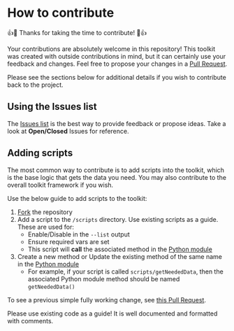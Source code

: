 # How to contribute

:+1::tada: Thanks for taking the time to contribute! :tada::+1:

Your contributions are absolutely welcome in this repository! This toolkit was created with outside contributions in mind, but it can certainly use your feedback and changes. Feel free to propose your changes in a [Pull Request](https://help.github.com/articles/about-pull-requests/).

Please see the sections below for additional details if you wish to contribute back to the project.

## Using the Issues list

The [Issues list](https://github.com/colossus9/github-admin-toolkit/issues) is the best way to provide feedback or propose ideas. Take a look at **Open/Closed** Issues for reference.

## Adding scripts

The most common way to contribute is to add scripts into the toolkit, which is the base logic that gets the data you need. You may also contribute to the overall toolkit framework if you wish.

Use the below guide to add scripts to the toolkit:

1. [Fork](https://help.github.com/articles/fork-a-repo/) the repository
2. Add a script to the `/scripts` directory. Use existing scripts as a guide. These are used for:
    - Enable/Disable in the `--list` output
    - Ensure required vars are set
    - This script will **call** the associated method in the [Python module](https://github.com/colossus9/github-admin-toolkit/blob/master/scripts/modules/github-admin-toolkit.py)
3. Create a new method or Update the existing method of the same name in the [Python module](https://github.com/colossus9/github-admin-toolkit/blob/master/scripts/modules/github-admin-toolkit.py)
    - For example, if your script is called `scripts/getNeededData`, then the associated Python module method should be named `getNeededData()`

To see a previous simple fully working change, see [this Pull Request](https://github.com/colossus9/github-admin-toolkit/pull/11).

Please use existing code as a guide! It is well documented and formatted with comments.
